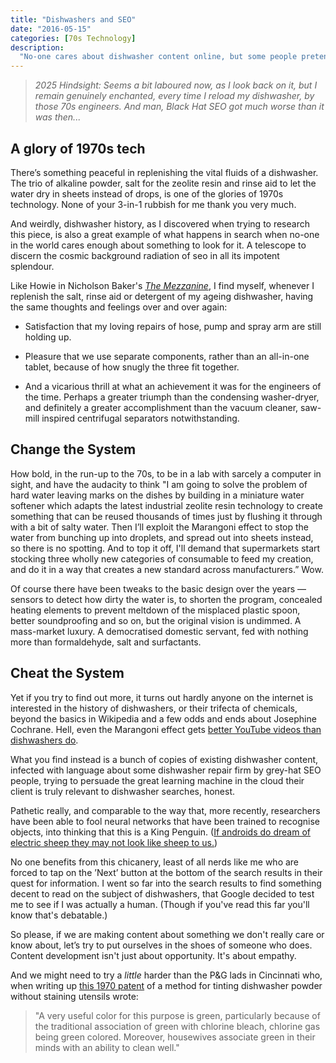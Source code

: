 ```yaml
---
title: "Dishwashers and SEO"
date: "2016-05-15"
categories: [70s Technology]
description:
  "No-one cares about dishwasher content online, but some people pretend to"
--- 
```


> _2025 Hindsight: Seems a bit laboured now, as I look back on it, but I remain genuinely enchanted, every time I reload my dishwasher, by those 70s engineers. And man, Black Hat SEO got much worse than it was then..._

## A glory of 1970s tech
There’s something peaceful in replenishing the vital fluids of a dishwasher. The trio of alkaline powder, salt for the zeolite resin and rinse aid to let the water dry in sheets instead of drops, is one of the glories of 1970s technology. None of your 3-in-1 rubbish for me thank you very much. 

And weirdly, dishwasher history, as I discovered when trying to research this piece, is also a great example of what happens in search when no-one in the world cares enough about something to look for it. A telescope to discern the cosmic background radiation of seo in all its impotent splendour.

Like Howie in Nicholson Baker's [_The Mezzanine_](https://en.wikipedia.org/wiki/The_Mezzanine), I find myself, whenever I replenish the salt, rinse aid or detergent of my ageing dishwasher, having the same thoughts and feelings over and over again:

- Satisfaction that my loving repairs of hose, pump and spray arm are still holding up.

- Pleasure that we use separate components, rather than an all-in-one tablet, because of how snugly the three fit together. 

- And a vicarious thrill at what an achievement it was for the engineers of the time. Perhaps a greater triumph than the condensing washer-dryer, and definitely a greater accomplishment than the vacuum cleaner, saw-mill inspired centrifugal separators notwithstanding. 

## Change the System
How bold, in the run-up to the 70s, to be in a lab with sarcely a computer in sight, and have the audacity to think "I am going to solve the problem of hard water leaving marks on the dishes by building in a miniature water softener which adapts the latest industrial zeolite resin technology to create something that can be reused thousands of times just by flushing it through with a bit of salty water. Then I’ll exploit the Marangoni effect to stop the water from bunching up into droplets, and spread out into sheets instead, so there is no spotting. And to top it off, I'll demand that supermarkets start stocking three wholly new categories of consumable to feed my creation, and do it in a way that creates a new standard across manufacturers.” Wow.

Of course there have been tweaks to the basic design over the years — sensors to detect how dirty the water is, to shorten the program, concealed heating elements to prevent meltdown of the misplaced plastic spoon, better soundproofing and so on, but the original vision is undimmed. A mass-market luxury. A democratised domestic servant, fed with nothing more than formaldehyde, salt and surfactants.

## Cheat the System
Yet if you try to find out more, it turns out hardly anyone on the internet is interested in the history of dishwashers, or their trifecta of chemicals, beyond the basics in Wikipedia and a few odds and ends about Josephine Cochrane. Hell, even the Marangoni effect gets [better YouTube videos than dishwashers do][0].

What you find instead is a bunch of copies of existing dishwasher content, infected with language about some dishwasher repair firm by grey-hat SEO people, trying to persuade the great learning machine in the cloud their client is truly relevant to dishwasher searches, honest. 

Pathetic really, and comparable to the way that, more recently, researchers have been able to fool neural networks that have been trained to recognise objects, into thinking that this is a King Penguin. ([If androids do dream of electric sheep they may not look like sheep to us.][1])

[0]: https://m.youtube.com/watch?v=tgrTbvSnE50
[1]: http://arxiv.org/pdf/1412.1897v1.pdf

No one benefits from this chicanery, least of all nerds like me who are forced to tap on the ’Next’ button at the bottom of the search results in their quest for information. I went so far into the search results to find something decent to read on the subject of dishwashers, that Google decided to test me to see if I was actually a human. (Though if you've read this far you'll know that's debatable.) 

So please, if we are making content about something we don't really care or know about, let’s try to put ourselves in the shoes of someone who does. Content development isn't just about opportunity. It's about empathy.

And we might need to try a _little_ harder than the P&G lads in Cincinnati who, when writing up [this 1970 patent][2] of a method for tinting dishwasher powder without staining utensils wrote:

> "A very useful color for this purpose is green, particularly because of the traditional association of green with chlorine bleach, chlorine gas being green colored. Moreover, housewives associate green in their minds with an ability to clean well."

[2]: https://www.google.com/patents/US3544473